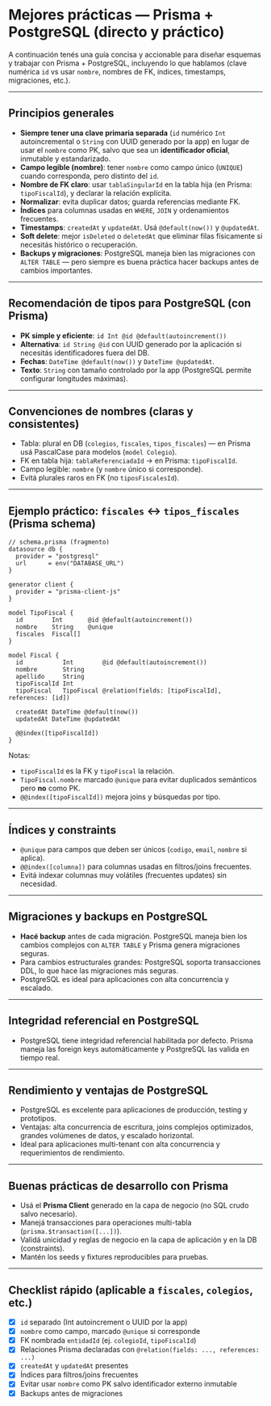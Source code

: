 # Mejores prácticas — Prisma + PostgreSQL (directo y práctico)

A continuación tenés una guía concisa y accionable para diseñar esquemas y trabajar con Prisma + PostgreSQL, incluyendo lo que hablamos (clave numérica `id` vs usar `nombre`, nombres de FK, índices, timestamps, migraciones, etc.).

---

## Principios generales

* **Siempre tener una clave primaria separada** (`id` numérico `Int` autoincremental o `String` con UUID generado por la app) en lugar de usar el `nombre` como PK, salvo que sea un **identificador oficial**, inmutable y estandarizado.
* **Campo legible (nombre)**: tener `nombre` como campo único (`UNIQUE`) cuando corresponda, pero distinto del `id`.
* **Nombre de FK claro**: usar `tablaSingularId` en la tabla hija (en Prisma: `tipoFiscalId`), y declarar la relación explícita.
* **Normalizar**: evita duplicar datos; guarda referencias mediante FK.
* **Índices** para columnas usadas en `WHERE`, `JOIN` y ordenamientos frecuentes.
* **Timestamps**: `createdAt` y `updatedAt`. Usá `@default(now())` y `@updatedAt`.
* **Soft delete**: mejor `isDeleted` o `deletedAt` que eliminar filas físicamente si necesitás histórico o recuperación.
* **Backups y migraciones**: PostgreSQL maneja bien las migraciones con `ALTER TABLE` — pero siempre es buena práctica hacer backups antes de cambios importantes.

---

## Recomendación de tipos para PostgreSQL (con Prisma)

* **PK simple y eficiente**: `id Int @id @default(autoincrement())`
* **Alternativa**: `id String @id` con UUID generado por la aplicación si necesitás identificadores fuera del DB.
* **Fechas**: `DateTime @default(now())` y `DateTime @updatedAt`.
* **Texto**: `String` con tamaño controlado por la app (PostgreSQL permite configurar longitudes máximas).

---

## Convenciones de nombres (claras y consistentes)

* Tabla: plural en DB (`colegios`, `fiscales`, `tipos_fiscales`) — en Prisma usá PascalCase para modelos (`model Colegio`).
* FK en tabla hija: `tablaReferenciadaId` → en Prisma: `tipoFiscalId`.
* Campo legible: `nombre` (y `nombre` único si corresponde).
* Evitá plurales raros en FK (no `tiposFiscalesId`).

---

## Ejemplo práctico: `fiscales` ↔ `tipos_fiscales` (Prisma schema)

```prisma
// schema.prisma (fragmento)
datasource db {
  provider = "postgresql"
  url      = env("DATABASE_URL")
}

generator client {
  provider = "prisma-client-js"
}

model TipoFiscal {
  id        Int       @id @default(autoincrement())
  nombre    String    @unique
  fiscales  Fiscal[]
}

model Fiscal {
  id           Int        @id @default(autoincrement())
  nombre       String
  apellido     String
  tipoFiscalId Int
  tipoFiscal   TipoFiscal @relation(fields: [tipoFiscalId], references: [id])

  createdAt DateTime @default(now())
  updatedAt DateTime @updatedAt

  @@index([tipoFiscalId])
}
```

Notas:

* `tipoFiscalId` es la FK y `tipoFiscal` la relación.
* `TipoFiscal.nombre` marcado `@unique` para evitar duplicados semánticos pero **no** como PK.
* `@@index([tipoFiscalId])` mejora joins y búsquedas por tipo.

---

## Índices y constraints

* `@unique` para campos que deben ser únicos (`codigo`, `email`, `nombre` si aplica).
* `@@index([columna])` para columnas usadas en filtros/joins frecuentes.
* Evitá indexar columnas muy volátiles (frecuentes updates) sin necesidad.

---

## Migraciones y backups en PostgreSQL

* **Hacé backup** antes de cada migración. PostgreSQL maneja bien los cambios complejos con `ALTER TABLE` y Prisma genera migraciones seguras.
* Para cambios estructurales grandes: PostgreSQL soporta transacciones DDL, lo que hace las migraciones más seguras.
* PostgreSQL es ideal para aplicaciones con alta concurrencia y escalado.

---

## Integridad referencial en PostgreSQL

* PostgreSQL tiene integridad referencial habilitada por defecto. Prisma maneja las foreign keys automáticamente y PostgreSQL las valida en tiempo real.

---

## Rendimiento y ventajas de PostgreSQL

* PostgreSQL es excelente para aplicaciones de producción, testing y prototipos.
* Ventajas: alta concurrencia de escritura, joins complejos optimizados, grandes volúmenes de datos, y escalado horizontal.
* Ideal para aplicaciones multi-tenant con alta concurrencia y requerimientos de rendimiento.

---

## Buenas prácticas de desarrollo con Prisma

* Usá el **Prisma Client** generado en la capa de negocio (no SQL crudo salvo necesario).
* Manejá transacciones para operaciones multi-tabla (`prisma.$transaction([...])`).
* Validá unicidad y reglas de negocio en la capa de aplicación y en la DB (constraints).
* Mantén los seeds y fixtures reproducibles para pruebas.

---

## Checklist rápido (aplicable a `fiscales`, `colegios`, etc.)

* [x] `id` separado (Int autoincrement o UUID por la app)
* [x] `nombre` como campo, marcado `@unique` si corresponde
* [x] FK nombrada `entidadId` (ej. `colegioId`, `tipoFiscalId`)
* [x] Relaciones Prisma declaradas con `@relation(fields: ..., references: ...)`
* [x] `createdAt` y `updatedAt` presentes
* [x] Índices para filtros/joins frecuentes
* [x] Evitar usar `nombre` como PK salvo identificador externo inmutable
* [x] Backups antes de migraciones
